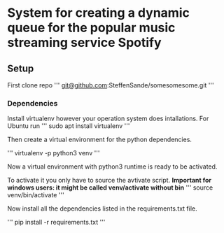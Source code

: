 # System for creating a dynamic queue for the popular music streaming service Spotify

## Setup
First clone repo
'''
git@github.com:SteffenSande/somesomesome.git
'''
### Dependencies 
Install virtualenv however your operation system does intallations.
For Ubuntu run
'''
sudo apt install virtualenv
'''

Then create a virtual environment for the python dependencies.

'''
virtualenv -p python3 venv
'''

Now a virtual environment with python3 runtime is ready to be activated. 

To activate it you only have to source the avtivate script. 
**Important for windows users: it might be called venv/activate without bin**
'''
source venv/bin/activate
'''

Now install all the dependencies listed in the requirements.txt file.

'''
pip install -r requirements.txt
'''
